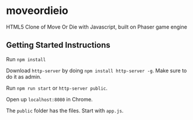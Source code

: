 # moveordieio
HTML5 Clone of Move Or Die with Javascript, built on Phaser game engine

## Getting Started Instructions
Run `npm install`

Download `http-server` by doing `npm install http-server -g`. Make sure to do it as admin.

Run `npm run start` or `http-server public`.

Open up `localhost:8080` in Chrome.

The `public` folder has the files. Start with `app.js`.
